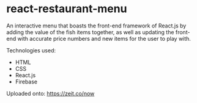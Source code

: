 # react-restaurant-menu
An interactive menu that boasts the front-end framework of React.js by adding the value of the fish items together, as well as updating the front-end with accurate price numbers and new items for the user to play with.

Technologies used:

* HTML
* CSS
* React.js
* Firebase


Uploaded onto: 
https://zeit.co/now
